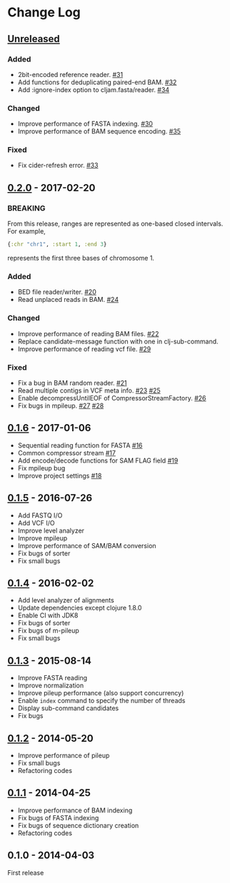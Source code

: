 # Change Log

## [Unreleased]

### Added

* 2bit-encoded reference reader. [#31](https://github.com/chrovis/cljam/pull/31)
* Add functions for deduplicating paired-end BAM. [#32](https://github.com/chrovis/cljam/pull/32)
* Add :ignore-index option to cljam.fasta/reader. [#34](https://github.com/chrovis/cljam/pull/34)

### Changed

* Improve performance of FASTA indexing. [#30](https://github.com/chrovis/cljam/pull/30)
* Improve performance of BAM sequence encoding. [#35](https://github.com/chrovis/cljam/pull/35)

### Fixed

* Fix cider-refresh error. [#33](https://github.com/chrovis/cljam/pull/33)

## [0.2.0] - 2017-02-20

### BREAKING

From this release, ranges are represented as one-based closed intervals. For example,

```clojure
{:chr "chr1", :start 1, :end 3}
```

represents the first three bases of chromosome 1.

### Added

* BED file reader/writer. [#20](https://github.com/chrovis/cljam/pull/20)
* Read unplaced reads in BAM. [#24](https://github.com/chrovis/cljam/pull/24)

### Changed

* Improve performance of reading BAM files. [#22](https://github.com/chrovis/cljam/pull/22)
* Replace candidate-message function with one in clj-sub-command.
* Improve performance of reading vcf file. [#29](https://github.com/chrovis/cljam/pull/29)

### Fixed

* Fix a bug in BAM random reader. [#21](https://github.com/chrovis/cljam/pull/21)
* Read multiple contigs in VCF meta info. [#23](https://github.com/chrovis/cljam/issues/23) [#25](https://github.com/chrovis/cljam/pull/25)
* Enable decompressUntilEOF of CompressorStreamFactory. [#26](https://github.com/chrovis/cljam/pull/26)
* Fix bugs in mpileup. [#27](https://github.com/chrovis/cljam/pull/27) [#28](https://github.com/chrovis/cljam/issues/28)

## [0.1.6] - 2017-01-06

* Sequential reading function for FASTA [#16](https://github.com/chrovis/cljam/pull/16)
* Common compressor stream [#17](https://github.com/chrovis/cljam/pull/17)
* Add encode/decode functions for SAM FLAG field [#19](https://github.com/chrovis/cljam/pull/19)
* Fix mpileup bug
* Improve project settings [#18](https://github.com/chrovis/cljam/pull/18)

## [0.1.5] - 2016-07-26

* Add FASTQ I/O
* Add VCF I/O
* Improve level analyzer
* Improve mpileup
* Improve performance of SAM/BAM conversion
* Fix bugs of sorter
* Fix small bugs

## [0.1.4] - 2016-02-02

* Add level analyzer of alignments
* Update dependencies except clojure 1.8.0
* Enable CI with JDK8
* Fix bugs of sorter
* Fix bugs of m-pileup
* Fix small bugs

## [0.1.3] - 2015-08-14

* Improve FASTA reading
* Improve normalization
* Improve pileup performance (also support concurrency)
* Enable `index` command to specify the number of threads
* Display sub-command candidates
* Fix bugs

## [0.1.2] - 2014-05-20

* Improve performance of pileup
* Fix small bugs
* Refactoring codes

## [0.1.1] - 2014-04-25

* Improve performance of BAM indexing
* Fix bugs of FASTA indexing
* Fix bugs of sequence dictionary creation
* Refactoring codes

## 0.1.0 - 2014-04-03

First release

[Unreleased]: https://github.com/chrovis/cljam/compare/0.2.0...HEAD
[0.2.0]: https://github.com/chrovis/cljam/compare/0.1.6...0.2.0
[0.1.6]: https://github.com/chrovis/cljam/compare/0.1.5...0.1.6
[0.1.5]: https://github.com/chrovis/cljam/compare/0.1.4...0.1.5
[0.1.4]: https://github.com/chrovis/cljam/compare/0.1.3...0.1.4
[0.1.3]: https://github.com/chrovis/cljam/compare/0.1.2...0.1.3
[0.1.2]: https://github.com/chrovis/cljam/compare/0.1.1...0.1.2
[0.1.1]: https://github.com/chrovis/cljam/compare/0.1.0...0.1.1

